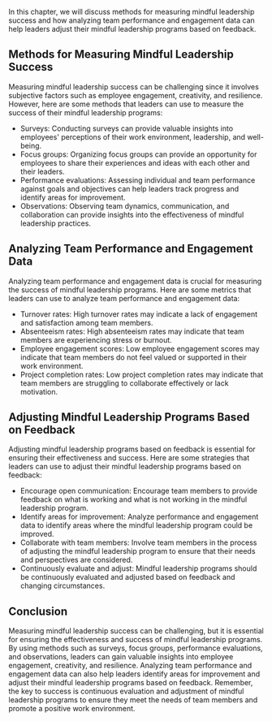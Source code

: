
In this chapter, we will discuss methods for measuring mindful leadership success and how analyzing team performance and engagement data can help leaders adjust their mindful leadership programs based on feedback.

Methods for Measuring Mindful Leadership Success
------------------------------------------------

Measuring mindful leadership success can be challenging since it involves subjective factors such as employee engagement, creativity, and resilience. However, here are some methods that leaders can use to measure the success of their mindful leadership programs:

* Surveys: Conducting surveys can provide valuable insights into employees' perceptions of their work environment, leadership, and well-being.
* Focus groups: Organizing focus groups can provide an opportunity for employees to share their experiences and ideas with each other and their leaders.
* Performance evaluations: Assessing individual and team performance against goals and objectives can help leaders track progress and identify areas for improvement.
* Observations: Observing team dynamics, communication, and collaboration can provide insights into the effectiveness of mindful leadership practices.

Analyzing Team Performance and Engagement Data
----------------------------------------------

Analyzing team performance and engagement data is crucial for measuring the success of mindful leadership programs. Here are some metrics that leaders can use to analyze team performance and engagement data:

* Turnover rates: High turnover rates may indicate a lack of engagement and satisfaction among team members.
* Absenteeism rates: High absenteeism rates may indicate that team members are experiencing stress or burnout.
* Employee engagement scores: Low employee engagement scores may indicate that team members do not feel valued or supported in their work environment.
* Project completion rates: Low project completion rates may indicate that team members are struggling to collaborate effectively or lack motivation.

Adjusting Mindful Leadership Programs Based on Feedback
-------------------------------------------------------

Adjusting mindful leadership programs based on feedback is essential for ensuring their effectiveness and success. Here are some strategies that leaders can use to adjust their mindful leadership programs based on feedback:

* Encourage open communication: Encourage team members to provide feedback on what is working and what is not working in the mindful leadership program.
* Identify areas for improvement: Analyze performance and engagement data to identify areas where the mindful leadership program could be improved.
* Collaborate with team members: Involve team members in the process of adjusting the mindful leadership program to ensure that their needs and perspectives are considered.
* Continuously evaluate and adjust: Mindful leadership programs should be continuously evaluated and adjusted based on feedback and changing circumstances.

Conclusion
----------

Measuring mindful leadership success can be challenging, but it is essential for ensuring the effectiveness and success of mindful leadership programs. By using methods such as surveys, focus groups, performance evaluations, and observations, leaders can gain valuable insights into employee engagement, creativity, and resilience. Analyzing team performance and engagement data can also help leaders identify areas for improvement and adjust their mindful leadership programs based on feedback. Remember, the key to success is continuous evaluation and adjustment of mindful leadership programs to ensure they meet the needs of team members and promote a positive work environment.

